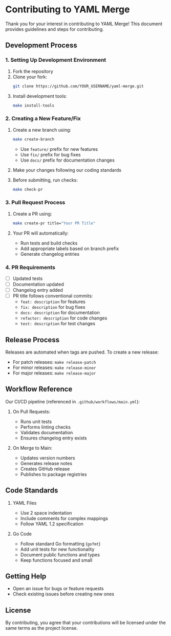 # Contributing to YAML Merge

Thank you for your interest in contributing to YAML Merge! This document provides guidelines and steps for contributing.

## Development Process

### 1. Setting Up Development Environment

1. Fork the repository
2. Clone your fork:
   ```bash
   git clone https://github.com/YOUR_USERNAME/yaml-merge.git
   ```
3. Install development tools:
   ```bash
   make install-tools
   ```

### 2. Creating a New Feature/Fix

1. Create a new branch using:
   ```bash
   make create-branch
   ```
   - Use `feature/` prefix for new features
   - Use `fix/` prefix for bug fixes
   - Use `docs/` prefix for documentation changes

2. Make your changes following our coding standards

3. Before submitting, run checks:
   ```bash
   make check-pr
   ```

### 3. Pull Request Process

1. Create a PR using:
   ```bash
   make create-pr title="Your PR Title"
   ```

2. Your PR will automatically:
   - Run tests and build checks
   - Add appropriate labels based on branch prefix
   - Generate changelog entries

### 4. PR Requirements

- [ ] Updated tests
- [ ] Documentation updated
- [ ] Changelog entry added
- [ ] PR title follows conventional commits:
  - `feat: description` for features
  - `fix: description` for bug fixes
  - `docs: description` for documentation
  - `refactor: description` for code changes
  - `test: description` for test changes

## Release Process

Releases are automated when tags are pushed. To create a new release:

- For patch releases: `make release-patch`
- For minor releases: `make release-minor`
- For major releases: `make release-major`

## Workflow Reference

Our CI/CD pipeline (referenced in `.github/workflows/main.yml`):

1. On Pull Requests:
   - Runs unit tests
   - Performs linting checks
   - Validates documentation
   - Ensures changelog entry exists

2. On Merge to Main:
   - Updates version numbers
   - Generates release notes
   - Creates GitHub release
   - Publishes to package registries

## Code Standards

1. YAML Files
   - Use 2 space indentation
   - Include comments for complex mappings
   - Follow YAML 1.2 specification

2. Go Code
   - Follow standard Go formatting (`gofmt`)
   - Add unit tests for new functionality
   - Document public functions and types
   - Keep functions focused and small

## Getting Help

- Open an issue for bugs or feature requests
- Check existing issues before creating new ones

## License

By contributing, you agree that your contributions will be licensed under the same terms as the project license.
